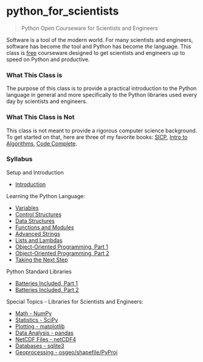 python_for_scientists
=====================

> Python Open Courseware for Scientists and Engineers

Software is a tool of the modern world. For many scientists and engineers, software has become *the* tool and Python has become *the* language. This class is [free](http://www.oreilly.com/openbook/freedom/) courseware designed to get scientists and engineers up to speed on Python and productive.

### What This Class is

The purpose of this class is to provide a practical introduction to the Python language in general and more specifically to the Python libraries used every day by scientists and engineers.

### What This Class is Not

This class is not meant to provide a rigorous computer science background. To get started on that, here are three of my favorite books: [SICP](http://amzn.com/0262510871), [Intro to Algorithms](http://amzn.com/0262033844), [Code Complete](http://amzn.com/0735619670).

### Syllabus

Setup and Introduction

 * [Introduction](classes/00_setup_and_intro/lecture_00.md)

Learning the Python Language:

 * [Variables](classes/01_basic_syntax/lecture_01.md)
 * [Control Structures](classes/01_control_statements/lecture_01.5.md)
 * [Data Structures](classes/02_data_structures/lecture_02.md)
 * [Functions and Modules](classes/03_functions_and_modules/lecture_03.md)
 * [Advanced Strings](classes/04_advanced_strings/lecture_04.md)
 * [Lists and Lambdas](classes/05_lists_and_lambdas/lecture_05.md)
 * [Object-Oriented Programming, Part 1](classes/06_object_oriented_programming_1/lecture_06.md)
 * [Object-Oriented Programming, Part 2](classes/07_object_oriented_programming_2/lecture_07.md)
 * [Taking the Next Step](classes/08_taking_the_next_step/lecture_08.md)

Python Standard Libraries

 * [Batteries Included, Part 1](classes/09_std_libs/lecture_09.md)
 * [Batteries Included, Part 2](classes/09_std_libs/lecture_09.5.md)

Special Topics - Libraries for Scientists and Engineers:

 * [Math - NumPy](classes/10_numpy/lecture_10.md)
 * [Statistics - SciPy](classes/11_scipy/lecture_11.md)
 * [Plotting - matplotlib](classes/12_matplotlib/lecture_12.md)
 * [Data Analysis - pandas](classes/13_pandas/lecture_13.md)
 * [NetCDF Files - netCDF4](classes/14_netcdf/lecture_14.md)
 * [Databases - sqlite3](classes/15_sqlite3/lecture_15.md)
 * [Geoprocessing - osgeo/shapefile/PyProj](classes/16_geoprocessing/lecture_16.md)
